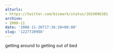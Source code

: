 ```yaml
---
alturls:
- https://twitter.com/bismark/status/1024896381
archive:
- 2008-11
date: '2008-11-26T17:36:28+00:00'
slug: '1227720988'
---
```


getting around to getting out of bed

